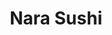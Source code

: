 ---
layout: place
title: "Nara Sushi"
permalink: /virginia/virginia-beach/nara-sushi.html
stateAbbr: VA
stateName: Virginia
cityName: Virginia Beach
place_id: ChIJU8aMzlmUuokRVjWbBBzpDbw
photos:
  - name: >-
      places/ChIJU8aMzlmUuokRVjWbBBzpDbw/photos/AeeoHcImiZZUjTXoAQ2cF_4FhUex4xlkn2mS87YQaHwOra9OptikivpVidVe-V4eCz0dz8cHtjey8l_5yEsDK8feGVLe5llvQBdLmZpfp0MsB8U4LEsjRfTCkx7SvquiWe7tQBuz-O-y6eHw5JRbvaIhgkQ751OmfDWdL5-L55c6tjHMafJo4ujQ0aqkwUtvxtgCTLxZezKRwkr-PQ57TG9r2FdGXbIRrAfn10tOAUBhOTsgAIddL-28oUXesC8mUXTXXC5pDVhxwu_qD7UcjhdZLvYGRgPeqHtHOvuVvpQxdrrpiND7cix1amwCuYryEdEfC_P5FegBP9Zo36hIqIyGF-Who_rmXV7FSXpWHIcCQ0L4fwhUZnOK1RYe4aOwk8lR0QTsAELUh7c_s-fkDQIV3GtQavpekwudRWzg4zK8MqNELm93
    widthPx: 3024
    heightPx: 4032
    authorAttributions:
      - displayName: Amelia Rose
        uri: https://maps.google.com/maps/contrib/117351153981023666924
        photoUri: >-
          https://lh3.googleusercontent.com/a-/ALV-UjU4I5rgtXYkyfnzJtd4K65NEY0-zUPVlE2_pUlLHbkWqTo_49jm=s100-p-k-no-mo
    flagContentUri: >-
      https://www.google.com/local/imagery/report/?cb_client=maps_api_places.places_api&image_key=!1e10!2sCIHM0ogKEICAgIC2vMD-_QE&hl=en-US
    googleMapsUri: >-
      https://www.google.com/maps/place//data=!3m4!1e2!3m2!1sCIHM0ogKEICAgIC2vMD-_QE!2e10!4m2!3m1!1s0x89ba9459ce8cc653:0xbc0de91c049b3556
  - name: >-
      places/ChIJU8aMzlmUuokRVjWbBBzpDbw/photos/AeeoHcK2kffAix0H6h-FsaGWMfuD7A3SelyU3UCHvLW7nmiSebIQl6FnT6OK5URW7DPV97fCZvvSjBytdbwPNa2010xcGS-_sA88gOYof1uIxyfriA2sVfZSR_qJT2JWPPS2G0AdLDZaHP_bxw6tCBDnBY61fBo5z6x7NXZ59qFCdgEyaIopV7iw3UR2GSQ3E0iv-xd8iJpDgkmoaQ-8nC-S0yfE1uQvNrWrYTSnDpl00OA3-_CJizm8o_v6-nEjDTa2t9KgMeqcnipBOV72IObOQ6jXev59LWUO1fJFToM_8jz2wto9_OlQT3igiFcAurxz7etP2C3bRO3WXJAnCOwyG1O0XUfv2_ssLDBx5EDOKJwMQ-JVAIW86_YzK-UZglgJ5TVAmlDITmt55Bg_NSPj78mIaSICCzL6fVCwWK5EmYCODA
    widthPx: 4800
    heightPx: 2700
    authorAttributions:
      - displayName: aly jenkins
        uri: https://maps.google.com/maps/contrib/112673315597143809828
        photoUri: >-
          https://lh3.googleusercontent.com/a-/ALV-UjXUJlL2_cL_F_9u2xW_H1VBYe4vky3Ybx7_43Y66Lu8TQv2uGjG=s100-p-k-no-mo
    flagContentUri: >-
      https://www.google.com/local/imagery/report/?cb_client=maps_api_places.places_api&image_key=!1e10!2sCIHM0ogKEICAgIC4otLVHQ&hl=en-US
    googleMapsUri: >-
      https://www.google.com/maps/place//data=!3m4!1e2!3m2!1sCIHM0ogKEICAgIC4otLVHQ!2e10!4m2!3m1!1s0x89ba9459ce8cc653:0xbc0de91c049b3556
  - name: >-
      places/ChIJU8aMzlmUuokRVjWbBBzpDbw/photos/AeeoHcJMKPfQM91AF57zbtIojD63Kalbx2q8SFzT0vYfhOtPvWRGTpL-X-Eq7ZEh-IxiJZZGiNJcnk0pMqsb5-dv8KcvkMjnBaj7e68Blpgp2dB1PG9j5LEpJgwsyABlvZ-xLV0GypO1qYGQWfz7ZOtg54GXt1CHtf-Bb6JL0gVpZTiYW4zIqy6E59w9UCDuZpz7sxuNYxZ0GYbxwWNUbg_jD2D_dQecWp2C_qyhk8kfhsobQ5qHaEYDoZDp5vBwYaL7DQYzm_X-I4uxwKD_io2qnmSK9zQTkdms6OfipP5PAHMZDLrnZfBd8egAfO263ozYM_AB1SuFTU0KfsI0EjP8Q0ntkodV4aSsPY-S6DfWG-EOONkSAgkFK9Bllr-zZuQdvDRfRj3u6s9KImFk0GtDSTYjryAfUnzmKT-8HgvyPMg61YJAxNLPtyi9A8tk5Ibh
    widthPx: 4000
    heightPx: 3000
    authorAttributions:
      - displayName: Karen Johnson
        uri: https://maps.google.com/maps/contrib/108326591524231592307
        photoUri: >-
          https://lh3.googleusercontent.com/a-/ALV-UjV7vuAutW3Vid48UoewxYhEz7Df6O3eZDDZZDFggj3MshzQ1ZEm=s100-p-k-no-mo
    flagContentUri: >-
      https://www.google.com/local/imagery/report/?cb_client=maps_api_places.places_api&image_key=!1e10!2sCIABIhADyc5Uqx5EBWfOTmgABHva&hl=en-US
    googleMapsUri: >-
      https://www.google.com/maps/place//data=!3m4!1e2!3m2!1sCIABIhADyc5Uqx5EBWfOTmgABHva!2e10!4m2!3m1!1s0x89ba9459ce8cc653:0xbc0de91c049b3556
  - name: >-
      places/ChIJU8aMzlmUuokRVjWbBBzpDbw/photos/AeeoHcLCE7hFLk0cAAEPVbqQ_u1dp0RJ6pjxfNIBDcuH-dRmZs_EMCeE2iRK48BRob1W3rk0czgN5MIF3aiW2CieXSE6r7KlDolSvRd_J1W9cPJL83WkkqorVaRvFhRvTPZMbcOzpE-jWv4IV2qHHEd4L8bDgLqdfhZmrBwaY6WIv18vKnxClTztCmvlBejFr8_vyoipA1tNMvPO5-l5REkg3AMdJcUVYCbi8q6jOamNlRqfrT5W4wOrHtOWfzTnoYxgimNZWZGge-hRCzQcJT_j1EZt5tlotAgchrZlmzt0-wDMJ3V3BMBzNlIXEUbWbvWBQpjCDtsNyRRIpGWkfAHjakQmdn61pG9-OW3mOcmVxAwOVz73iXKYkUOkuGg9H_7bAmMVYf9VoMdbvU0tARcrKyHT67pAI5eZ5dopSA
    widthPx: 2992
    heightPx: 2992
    authorAttributions:
      - displayName: Jackie G
        uri: https://maps.google.com/maps/contrib/114194267822690622238
        photoUri: >-
          https://lh3.googleusercontent.com/a/ACg8ocIvyeATZ5kXYGquxB_JD2eDRSAFc-d6r8N9CgexS6U-_rANyA=s100-p-k-no-mo
    flagContentUri: >-
      https://www.google.com/local/imagery/report/?cb_client=maps_api_places.places_api&image_key=!1e10!2sCIHM0ogKEICAgIDDqvGKoAE&hl=en-US
    googleMapsUri: >-
      https://www.google.com/maps/place//data=!3m4!1e2!3m2!1sCIHM0ogKEICAgIDDqvGKoAE!2e10!4m2!3m1!1s0x89ba9459ce8cc653:0xbc0de91c049b3556
  - name: >-
      places/ChIJU8aMzlmUuokRVjWbBBzpDbw/photos/AeeoHcJuvIp2wmgK5v2wAGEUvopeJHwF7hbwtqkb4jHhIdVikP_5NJLufgORjG4HHzxHH8JGW1x7583wLCiBi-GgyWs5Y07TotF3Zxi8VU4xF0S6zohLFfvtr9tNLsVSEECqGIITeoQ2OD_OhSx3Vb7HCqGEdP0H-oFtG2Rq6NBm1UTv7_luySfCrjVMc8yyoOaW2wOsRwcFLgdfZ-YEOMqj97hGv0l0VPCMPrFMTgWZj6TixnTHgOVj9tCslhkvSx6BGM6eQfACUDbCSnRUvYSZrY-A8JGCuH-hOYagsz0ieru6yIJLEqqJyTPnnu4Htx45FcMp-qp8dTK4-pxh3-PJqokpNEhIS3ixwM3veLWIEwt0IxQGTXrPJMHKaZePJ9wKEEDabJP1XBRm3oARzW08qY_3Skuj0oqbK_cxxGbMslRRdBBiLhqtGkJOb0_fcsDH
    widthPx: 4080
    heightPx: 3072
    authorAttributions:
      - displayName: Alexander Fernandez
        uri: https://maps.google.com/maps/contrib/104492060460364875001
        photoUri: >-
          https://lh3.googleusercontent.com/a-/ALV-UjU6TnsHb1YziolCq8Iw5sCxMwXoya4N4o7AGXfne5_8mFYKUigokg=s100-p-k-no-mo
    flagContentUri: >-
      https://www.google.com/local/imagery/report/?cb_client=maps_api_places.places_api&image_key=!1e10!2sCIABIhAA3iUkxxOjNmfCXZ8ADPjs&hl=en-US
    googleMapsUri: >-
      https://www.google.com/maps/place//data=!3m4!1e2!3m2!1sCIABIhAA3iUkxxOjNmfCXZ8ADPjs!2e10!4m2!3m1!1s0x89ba9459ce8cc653:0xbc0de91c049b3556
  - name: >-
      places/ChIJU8aMzlmUuokRVjWbBBzpDbw/photos/AeeoHcK8kX4MOdNo6eNmeW2830m4XUvLSqep0F-vAi4M8USrds1tpg2QGmWa06ExuSNGTuSgL1Z5ulSmugY3Ohwlk1RabQMbjNOjuGHXPd2upcV5hOOjVSga9x0tLFFSCQ6BtqRgBRjuCMSWTWxHSg6mRSSgfwd8bCunh2q_ZPyCXLsuQaWf1AwyibM5To8Cg2Gbqw4Fr6fe6-3hHiShLBnsCp72vrEphBaXODiU4dkt2VPl1ErtXh1URcIbJlAzP2eS-2D6XsAVpmySx3jUPNIVb-Ayp4uvynafY4Kwzh4ylk6BiJt-zkXj4X_PyyVUcBFUpArah0fQCrhBxviT4xe7QyjAnD3wKk2-I85QPEwdI6Ca8eqQHLM1EBWz_NqaOEQQcTJdyDgkT13Gm6X-20Bf10v8a5wS1y0p5K8-XgBVgfd4yg
    widthPx: 2960
    heightPx: 3462
    authorAttributions:
      - displayName: Michele Delaney
        uri: https://maps.google.com/maps/contrib/104365975792151845669
        photoUri: >-
          https://lh3.googleusercontent.com/a-/ALV-UjXb6zIzo-HhCX_sZEnA5G0IHQcNVyrE8KIco8z-SLIiqqWIW9wv=s100-p-k-no-mo
    flagContentUri: >-
      https://www.google.com/local/imagery/report/?cb_client=maps_api_places.places_api&image_key=!1e10!2sCIHM0ogKEICAgICHhdnvLQ&hl=en-US
    googleMapsUri: >-
      https://www.google.com/maps/place//data=!3m4!1e2!3m2!1sCIHM0ogKEICAgICHhdnvLQ!2e10!4m2!3m1!1s0x89ba9459ce8cc653:0xbc0de91c049b3556
  - name: >-
      places/ChIJU8aMzlmUuokRVjWbBBzpDbw/photos/AeeoHcJfJ3qrGWi3r8qzsDrYs2c3y1dlZj-8aKOm9L6fxb_kr9I1qxK1xsYjS55WHC2O2Xer1SB_iVuEKobHK7fnZQZ_IF9MTR69R7Jax-YkNZf1NppfqSlMMbmnpvhm-eHZmPRXak41-uhbXl2FCIfTCKUOPn2UobX9WpGOIqEmtdsd1N4jj8kp3zFulkZwKv_UlZVbIxIpb1RCVwNSk-2NjYr-P_vFkP2mmI5KDmxoppZVC0dl_7z7eAErtlM5z_jPFy3sprOthfsSsATDpsVgWArMs6oNrgM4P30WLzrGcN0d8LzIwbK-HeJBTWBEUtS1zyE7RoSRLhhz13XM6xZivMOQvkJYyazs_K_5xVkOiBfjaTG_sipOmjvKIKbnGB-oTqSHKsXvCkszOWzhkxF-KTS21X3IcvNfsCfDFwv-ksZ59gbK
    widthPx: 3024
    heightPx: 4032
    authorAttributions:
      - displayName: Yevgeniy Dobrolyubov
        uri: https://maps.google.com/maps/contrib/117627648104077537202
        photoUri: >-
          https://lh3.googleusercontent.com/a-/ALV-UjUSo-ioj72hiu2GZIHVeos9IXphfqkYQjbLyzXj0g3E9vSUKo-d=s100-p-k-no-mo
    flagContentUri: >-
      https://www.google.com/local/imagery/report/?cb_client=maps_api_places.places_api&image_key=!1e10!2sCIHM0ogKEICAgIDJm66L5QE&hl=en-US
    googleMapsUri: >-
      https://www.google.com/maps/place//data=!3m4!1e2!3m2!1sCIHM0ogKEICAgIDJm66L5QE!2e10!4m2!3m1!1s0x89ba9459ce8cc653:0xbc0de91c049b3556
  - name: >-
      places/ChIJU8aMzlmUuokRVjWbBBzpDbw/photos/AeeoHcLYvlxMwzwceelJb70euDS7WZyRzPao3nExJ19BVdS7OwBAnTw8ba-Z1kTIUpHdnzR3X7MPQH-jPHta6jdWyC_6RS5UGBQpYpYyoi3c4n2Spr6yZpcq2olw9E3ZRPkwTbh_NsXyXr5ZLvKzDwH0CtjILcDb3mazv46xoA2Oql8bhBwP4AsguxqNTi7GJdL-C46e0ee9aFM71qNPUz8PGKSLZqvy19_uQnOu3cDTW3kK0eRaKDszhZ0EdMAiCp7gWlvnaXaHQix0PI1nfRdu3y3hqbVcRRg3CjwmqJO93S-xW3c2LaY1GXeAhOZ1ApH1GsDsqWDQkeCUioI9HeRDofIIlb8p8b354XFVhzN08LqqVrruhXQ4-6lL4bkB542o6fsswaTBt6JwY-WPJ6hcONN8WCVZUshyPL90WckeYbpwjw
    widthPx: 2992
    heightPx: 2992
    authorAttributions:
      - displayName: Jackie G
        uri: https://maps.google.com/maps/contrib/114194267822690622238
        photoUri: >-
          https://lh3.googleusercontent.com/a/ACg8ocIvyeATZ5kXYGquxB_JD2eDRSAFc-d6r8N9CgexS6U-_rANyA=s100-p-k-no-mo
    flagContentUri: >-
      https://www.google.com/local/imagery/report/?cb_client=maps_api_places.places_api&image_key=!1e10!2sCIHM0ogKEICAgIDDqvGKIA&hl=en-US
    googleMapsUri: >-
      https://www.google.com/maps/place//data=!3m4!1e2!3m2!1sCIHM0ogKEICAgIDDqvGKIA!2e10!4m2!3m1!1s0x89ba9459ce8cc653:0xbc0de91c049b3556
  - name: >-
      places/ChIJU8aMzlmUuokRVjWbBBzpDbw/photos/AeeoHcJKN99c_Ra9CMlTdmFgrIWGmf5lKpjJ1iNScTBnqbCifi2z0ihkmMVbDB-avm6WwNkwOGiR-gxG8rcJArXdjsBlq-UDMkISMwUUOB6XXhoqwQF30033prz8qZ1o2TuEWSk3vienrrqqs1qURYNJqvI3_2_FMsZHzPZoE8bcNpb-B8e38Lj2DYr0EwlXIewXgSsbkikG002jGCdEzpFEBwzEiK7VC_J_yDqzGuqfu3MzjWbuUih04hvcqXJutWvOTDr2Uepvmi3Dzhp8XYpYKxxn80cVOnBDCMjVz2WTDoSYpYOS7D6M2SIYbx_B-KrNVmuoJrIjcoc79VZqG9LV4AhkfEbiPGv0XWmq-8dSx0WMdwlgj8xxr7hRcA0vsMoEtUqIa2c0mt5FjnYzYf0Yj-1qlMdZZJ9_A4eINhMbBnIFb_qB
    widthPx: 3024
    heightPx: 4032
    authorAttributions:
      - displayName: Darcy Lee
        uri: https://maps.google.com/maps/contrib/109927393935564791567
        photoUri: >-
          https://lh3.googleusercontent.com/a/ACg8ocJ9CSSiU-uC79dWrDwPGpKpZTdHa7GEPqFul9fxTdBkOUM4-vA=s100-p-k-no-mo
    flagContentUri: >-
      https://www.google.com/local/imagery/report/?cb_client=maps_api_places.places_api&image_key=!1e10!2sCIHM0ogKEICAgIDe7q-46QE&hl=en-US
    googleMapsUri: >-
      https://www.google.com/maps/place//data=!3m4!1e2!3m2!1sCIHM0ogKEICAgIDe7q-46QE!2e10!4m2!3m1!1s0x89ba9459ce8cc653:0xbc0de91c049b3556
  - name: >-
      places/ChIJU8aMzlmUuokRVjWbBBzpDbw/photos/AeeoHcIqBrFZKd2G7PQi0ienUO8CyguWgn8W2usVcTVLIogxSoOpvPrlgEhB4PpNxXFtk4AvoSCAb1aiH1haSJUprgTPqN7S5fqsGcIi78fqM9LXw9u3EMLRaPa7n8ck2FJE8mXilUJQAmaCW4Mk8ss5tXQvBH20yriX56xImZXyfGdXJIVsV3WX3KCnjPT42YKt7uElXUxP5cmAHSHOZtsMb1fM3EBVZ4H9h1lncFDSosy1RBMK92bYuCVVDkryiyRQsPWZw8qOLsigjL7KLT1xstmVsu0i1xNwsdUyQJUIgPv7LdgX8WU3MBQr1KC8n2k_hc4dmWEPHn4hYk5-qmh4plzRmvgEWnXj-n6PMrfEUJMvNWsqAEfKIAgkxGC1CjT1d5PBZx-ewZLJIg1TUxCmfX0IW0rq1fZ8LgWzXlN6zWkWBQ
    widthPx: 2992
    heightPx: 2992
    authorAttributions:
      - displayName: Jackie G
        uri: https://maps.google.com/maps/contrib/114194267822690622238
        photoUri: >-
          https://lh3.googleusercontent.com/a/ACg8ocIvyeATZ5kXYGquxB_JD2eDRSAFc-d6r8N9CgexS6U-_rANyA=s100-p-k-no-mo
    flagContentUri: >-
      https://www.google.com/local/imagery/report/?cb_client=maps_api_places.places_api&image_key=!1e10!2sCIHM0ogKEICAgIDDqvGKYA&hl=en-US
    googleMapsUri: >-
      https://www.google.com/maps/place//data=!3m4!1e2!3m2!1sCIHM0ogKEICAgIDDqvGKYA!2e10!4m2!3m1!1s0x89ba9459ce8cc653:0xbc0de91c049b3556
address: '1115 Independence Blvd #104, Virginia Beach, VA 23455, USA'
street: '1115 Independence Blvd #104'
city: Virginia Beach
state: VA
zip: '23455'
country: USA
neighborhood: Northwest
latitude: '36.876279'
longitude: '-76.134898'
accessibility_options:
  wheelchairAccessibleParking: true
  wheelchairAccessibleEntrance: true
  wheelchairAccessibleRestroom: true
  wheelchairAccessibleSeating: true
business_status: OPERATIONAL
name: Nara Sushi
google_maps_links:
  directionsUri: >-
    https://www.google.com/maps/dir//''/data=!4m7!4m6!1m1!4e2!1m2!1m1!1s0x89ba9459ce8cc653:0xbc0de91c049b3556!3e0
  placeUri: https://maps.google.com/?cid=13550743160373327190
  writeAReviewUri: >-
    https://www.google.com/maps/place//data=!4m3!3m2!1s0x89ba9459ce8cc653:0xbc0de91c049b3556!12e1
  reviewsUri: >-
    https://www.google.com/maps/place//data=!4m4!3m3!1s0x89ba9459ce8cc653:0xbc0de91c049b3556!9m1!1b1
  photosUri: >-
    https://www.google.com/maps/place//data=!4m3!3m2!1s0x89ba9459ce8cc653:0xbc0de91c049b3556!10e5
primary_type: Sushi Restaurant
opening_hours:
  regular: null
  current: null
secondary_opening_hours:
  regular:
    weekdayDescriptions: null
    type: null
  current:
    weekdayDescriptions: null
    type: null
phone: (757) 456-5111
price_level: PRICE_LEVEL_MODERATE
price_range: null
rating: '4.8'
rating_count: 462
website: http://www.narasushi.com/front.php
description: null
reviews: null
parking_options: null
payment_options: null
allow_dogs: null
curbside_pickup: null
delivery: null
dine_in: null
good_for_children: null
good_for_groups: null
good_for_sports: null
live_music: null
menu_for_children: null
outdoor_seating: null
reservable: null
restroom: null
serves_beer: null
serves_breakfast: null
serves_brunch: null
serves_cocktails: null
serves_coffee: null
serves_dinner: null
serves_dessert: null
serves_lunch: null
serves_vegetarian_food: null
serves_wine: null
takeout: null

---